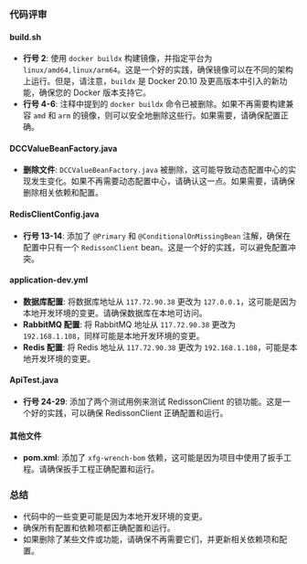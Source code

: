 ### 代码评审

#### build.sh

- **行号 2**: 使用 `docker buildx` 构建镜像，并指定平台为 `linux/amd64,linux/arm64`。这是一个好的实践，确保镜像可以在不同的架构上运行。但是，请注意，`buildx` 是 Docker 20.10 及更高版本中引入的新功能，确保您的 Docker 版本支持它。
- **行号 4-6**: 注释中提到的 `docker buildx` 命令已被删除。如果不再需要构建兼容 `amd` 和 `arm` 的镜像，则可以安全地删除这些行。如果需要，请确保配置正确。

#### DCCValueBeanFactory.java

- **删除文件**: `DCCValueBeanFactory.java` 被删除，这可能导致动态配置中心的实现发生变化。如果不再需要动态配置中心，请确认这一点。如果需要，请确保删除相关依赖和配置。

#### RedisClientConfig.java

- **行号 13-14**: 添加了 `@Primary` 和 `@ConditionalOnMissingBean` 注解，确保在配置中只有一个 `RedissonClient` bean。这是一个好的实践，可以避免配置冲突。

#### application-dev.yml

- **数据库配置**: 将数据库地址从 `117.72.90.38` 更改为 `127.0.0.1`，这可能是因为本地开发环境的变更。请确保数据库在本地可访问。
- **RabbitMQ 配置**: 将 RabbitMQ 地址从 `117.72.90.38` 更改为 `192.168.1.108`，同样可能是本地开发环境的变更。
- **Redis 配置**: 将 Redis 地址从 `117.72.90.38` 更改为 `192.168.1.108`，可能是本地开发环境的变更。

#### ApiTest.java

- **行号 24-29**: 添加了两个测试用例来测试 RedissonClient 的锁功能。这是一个好的实践，可以确保 RedissonClient 正确配置和运行。

#### 其他文件

- **pom.xml**: 添加了 `xfg-wrench-bom` 依赖，这可能是因为项目中使用了扳手工程。请确保扳手工程正确配置和运行。

### 总结

- 代码中的一些变更可能是因为本地开发环境的变更。
- 确保所有配置和依赖项都正确配置和运行。
- 如果删除了某些文件或功能，请确保不再需要它们，并更新相关依赖项和配置。